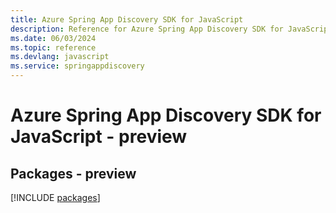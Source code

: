 ```yaml
---
title: Azure Spring App Discovery SDK for JavaScript
description: Reference for Azure Spring App Discovery SDK for JavaScript
ms.date: 06/03/2024
ms.topic: reference
ms.devlang: javascript
ms.service: springappdiscovery
---
```

# Azure Spring App Discovery SDK for JavaScript - preview
## Packages - preview
[!INCLUDE [packages](spring-app-discovery-index.md)]